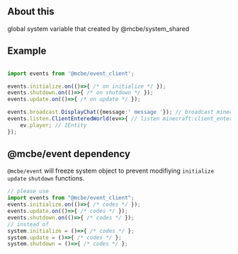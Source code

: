 
## About this
global system variable that created by @mcbe/system_shared

## Example

```ts

import events from '@mcbe/event_client';

events.initialize.on(()=>{ /* on initialize */ });
events.shutdown.on(()=>{ /* on shutdown */ });
events.update.on(()=>{ /* on update */ });

events.broadcast.DisplayChat({message:' message '}); // broadcast minecraft:display_chat event
events.listen.ClientEnteredWorld(ev=>{ // listen minecraft:client_enter_world event
    ev.player; // IEntity
});

```

## @mcbe/event dependency
`@mcbe/event` will freeze system object to prevent modifiying `initialize` `update` `shutdown` functions.  
```ts
// please use
import events from "@mcbe/event_client";
events.initialize.on(()=>{ /* codes */ });
events.update.on(()=>{ /* codes */ });
events.shutdown.on(()=>{ /* codes */ });
// instead of 
system.initialize = ()=>{ /* codes */ };
system.update = ()=>{ /* codes */ };
system.shutdown = ()=>{ /* codes */ };
```